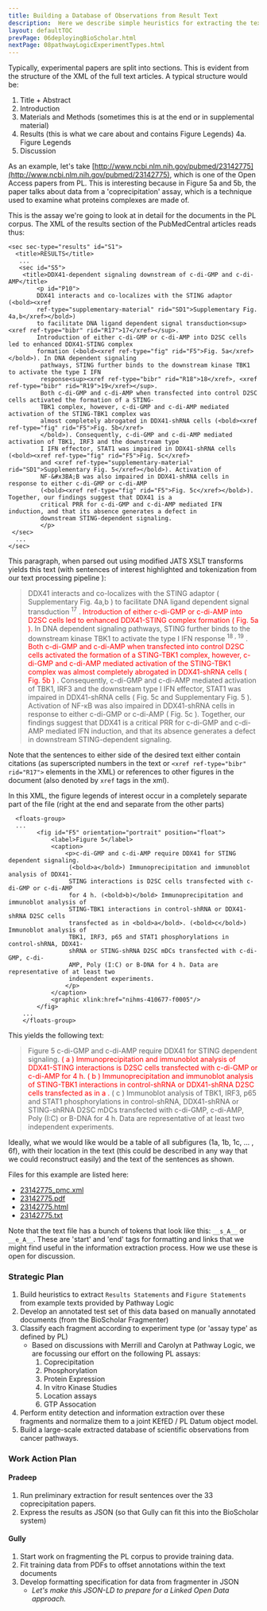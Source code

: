 ```yaml
---
title: Building a Database of Observations from Result Text
description:  Here we describe simple heuristics for extracting the text pertaining to a specific experiment from a pathway papers. 
layout: defaultTOC
prevPage: 06deployingBioScholar.html
nextPage: 08pathwayLogicExperimentTypes.html
---
```


Typically, experimental papers are split into sections. This is evident from the structure of the XML of the full text articles. A typical structure would be:

1. Title + Abstract
2. Introduction
3. Materials and Methods (sometimes this is at the end or in supplemental material)
4. Results (this is what we care about and contains Figure Legends)
    4a. Figure Legends
5. Discussion

As an example, let's take [http://www.ncbi.nlm.nih.gov/pubmed/23142775](http://www.ncbi.nlm.nih.gov/pubmed/23142775), which is one of the Open Access papers from PL. This is interesting because in Figure 5a and 5b, the paper talks about data from a 'coprecipitation' assay, which is a technique used to examine what proteins complexes are made of. 

This is the assay we're going to look at in detail for the documents in the PL corpus. The XML of the results section of the PubMedCentral articles reads thus: 

	<sec sec-type="results" id="S1">
      <title>RESULTS</title>
       ...
       <sec id="S5">
        <title>DDX41-dependent signaling downstream of c-di-GMP and c-di-AMP</title>
            <p id="P10">
            DDX41 interacts and co-localizes with the STING adaptor (<bold><xref 
        	ref-type="supplementary-material" rid="SD1">Supplementary Fig. 4a,b</xref></bold>) 
        	to facilitate DNA ligand dependent signal transduction<sup><xref ref-type="bibr" rid="R17">17</xref></sup>. 
        	Introduction of either c-di-GMP or c-di-AMP into D2SC cells led to enhanced DDX41-STING complex
        	formation (<bold><xref ref-type="fig" rid="F5">Fig. 5a</xref></bold>). In DNA dependent signaling
        	 pathways, STING further binds to the downstream kinase TBK1 to activate the type I IFN 
        	 response<sup><xref ref-type="bibr" rid="R18">18</xref>, <xref ref-type="bibr" rid="R19">19</xref></sup>. 
        	 Both c-di-GMP and c-di-AMP when transfected into control D2SC cells activated the formation of a STING-
        	 TBK1 complex, however, c-di-GMP and c-di-AMP mediated activation of the STING-TBK1 complex was 
        	 almost completely abrogated in DDX41-shRNA cells (<bold><xref ref-type="fig" rid="F5">Fig. 5b</xref>
        	 </bold>). Consequently, c-di-GMP and c-di-AMP mediated activation of TBK1, IRF3 and the downstream type 
        	 I IFN effector, STAT1 was impaired in DDX41-shRNA cells (<bold><xref ref-type="fig" rid="F5">Fig. 5c</xref> 
        	 and <xref ref-type="supplementary-material" rid="SD1">Supplementary Fig. 5</xref></bold>). Activation of 
        	 NF-&#x3BA;B was also impaired in DDX41-shRNA cells in response to either c-di-GMP or c-di-AMP 
        	 (<bold><xref ref-type="fig" rid="F5">Fig. 5c</xref></bold>). Together, our findings suggest that DDX41 is a 
        	 critical PRR for c-di-GMP and c-di-AMP mediated IFN induction, and that its absence generates a defect in 
        	 downstream STING-dependent signaling.
        	 </p>
	 </sec>
      ...
    </sec>
    
This paragraph, when parsed out using modified JATS XSLT transforms yields this text (with sentences of interest highlighted and tokenization from our text processing pipeline ):

> DDX41 interacts and co-localizes with the STING adaptor ( Supplementary Fig. 4a,b  ) to facilitate DNA ligand dependent signal transduction  <sup>17</sup> . <font color="red">Introduction of either c-di-GMP or c-di-AMP into D2SC cells led to enhanced DDX41-STING complex formation (  Fig. 5a  ).</font> In DNA dependent signaling pathways, STING further binds to the downstream kinase TBK1 to activate the type I IFN response  <sup>18  ,  19</sup>  . <font color="red"> Both c-di-GMP and c-di-AMP when transfected into control D2SC cells activated the formation of a STING-TBK1 complex, however, c-di-GMP and c-di-AMP mediated activation of the STING-TBK1 complex was almost completely abrogated in DDX41-shRNA cells (  Fig. 5b  ) .</font> Consequently, c-di-GMP and c-di-AMP mediated activation of TBK1, IRF3 and the downstream type I IFN effector, STAT1 was impaired in DDX41-shRNA cells (  Fig. 5c  and  Supplementary Fig. 5  ). Activation of NF-κB was also impaired in DDX41-shRNA cells in response to either c-di-GMP or c-di-AMP (  Fig. 5c  ). Together, our findings suggest that DDX41 is a critical PRR for c-di-GMP and c-di-AMP mediated IFN induction, and that its absence generates a defect in downstream STING-dependent signaling. 

Note that the sentences to either side of the desired text either contain citations (as superscripted numbers in the text or `<xref ref-type="bibr" rid="R17">` elements in the XML) or references to other figures in the document (also denoted by `xref` tags in the xml).
	
In this XML, the figure legends of interest occur in a completely separate part of the file (right at the end and separate from the other parts) 

	  <floats-group>
	  ...
    		<fig id="F5" orientation="portrait" position="float">
      			<label>Figure 5</label>
      			<caption>
        			<p>c-di-GMP and c-di-AMP require DDX41 for STING dependent signaling.
        			 (<bold>a</bold>) Immunoprecipitation and immunoblot analysis of DDX41-
        			 STING interactions is D2SC cells transfected with c-di-GMP or c-di-AMP 
        			 for 4 h. (<bold>b)</bold> Immunoprecipitation and immunoblot analysis of 
        			 STING-TBK1 interactions in control-shRNA or DDX41-shRNA D2SC cells 
        			 transfected as in <bold>a</bold>. (<bold>c</bold>) Immunoblot analysis of 
        			 TBK1, IRF3, p65 and STAT1 phosphorylations in control-shRNA, DDX41-
        			 shRNA or STING-shRNA D2SC mDCs transfected with c-di-GMP, c-di-
        			 AMP, Poly (I:C) or B-DNA for 4 h. Data are representative of at least two 
        			 independent experiments.
        			</p>
        		</caption>
        		<graphic xlink:href="nihms-410677-f0005"/>
        	</fig>
        ...
        </floats-group>
	  
This yields the following text: 

> Figure 5 c-di-GMP and c-di-AMP require DDX41 for STING dependent signaling. <font color="red">(  a  ) Immunoprecipitation and immunoblot analysis of DDX41-STING interactions is D2SC cells transfected with c-di-GMP or c-di-AMP for 4 h. </font> <font color="red">(  b )  Immunoprecipitation and immunoblot analysis of STING-TBK1 interactions in control-shRNA or DDX41-shRNA D2SC cells transfected as in  a  . </font>(  c  ) Immunoblot analysis of TBK1, IRF3, p65 and STAT1 phosphorylations in control-shRNA, DDX41-shRNA or STING-shRNA D2SC mDCs transfected with c-di-GMP, c-di-AMP, Poly (I:C) or B-DNA for 4 h. Data are representative of at least two independent experiments. 
  Ideally, what we would like would be a table of all subfigures (1a, 1b, 1c, ... , 6f), with their location in the text (this could be described in any way that we could reconstruct easily) and the text of the sentences as shown.

Files for this example are listed here:

* [23142775_pmc.xml](data/23142775/23142775_pmc.xml)
* [23142775.pdf](data/23142775/23142775.pdf)
* [23142775.html](data/23142775/23142775.html)
* [23142775.txt](data/23142775/23142775.txt)

Note that the text file has a bunch of tokens that look like this: `__s_A__` or `__e_A__`. These are 'start' and 'end' tags for formatting and links that we might find useful in the information extraction process. How we use these is open for discussion.

### Strategic Plan

1. Build heuristics to extract  `Results Statements` and `Figure Statements` from example texts provided by Pathway Logic
2. Develop an annotated test set of this data based on manually annotated documents (from the BioScholar Fragmenter)
3. Classify each fragment according to experiment type (or 'assay type' as defined by PL)
	* Based on discussions with Merrill and Carolyn at Pathway Logic, we are focussing our effort on the following PL assays:
		1. Coprecipitation
		1. Phosphorylation
		1. Protein Expression
		1. In vitro Kinase Studies
		1. Location assays 
		1. GTP Assocation
4. Perform entity detection and information extraction over these fragments and normalize them to a joint KEfED  / PL Datum object model.
5. Build a large-scale extracted database of scientific observations from cancer pathways.

### Work Action Plan

#### Pradeep

1. Run preliminary extraction for result sentences over the 33 coprecipitation papers. 
2. Express the results as JSON (so that Gully can fit this into the BioScholar system)

#### Gully

1. Start work on fragmenting the PL corpus to provide training data.
2. Fit training data from PDFs to offset annotations within the text documents
3. Develop formatting specification for data from fragmenter in JSON
	* *Let's make this JSON-LD to prepare for a Linked Open Data approach.*   	 